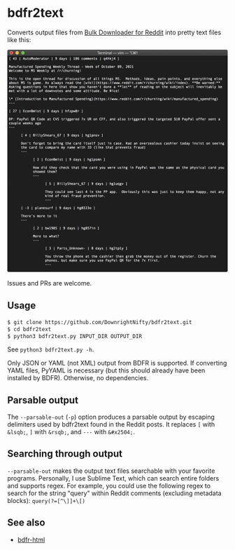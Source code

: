 # bdfr2text
Converts output files from [Bulk Downloader for Reddit](https://github.com/aliparlakci/bulk-downloader-for-reddit) into pretty text files like this:

![](demo.png)

Issues and PRs are welcome.

## Usage
```
$ git clone https://github.com/DownrightNifty/bdfr2text.git
$ cd bdfr2text
$ python3 bdfr2text.py INPUT_DIR OUTPUT_DIR
```
See `python3 bdfr2text.py -h`.

Only JSON or YAML (not XML) output from BDFR is supported. If converting YAML files, PyYAML is necessary (but this should already have been installed by BDFR). Otherwise, no dependencies.

## Parsable output
The `--parsable-out` (`-p`) option produces a parsable output by escaping delimiters used by bdfr2text found in the Reddit posts. It replaces `[` with `&lsqb;`, `]` with `&rsqb;`, and `---` with `&#x2504;`.

## Searching through output
`--parsable-out` makes the output text files searchable with your favorite programs. Personally, I use Sublime Text, which can search entire folders and supports regex. For example, you could use the following regex to search for the string "query" within Reddit comments (excluding metadata blocks): `query(?=[^\]]+\[)`

## See also
* [bdfr-html](https://github.com/BlipRanger/bdfr-html)
